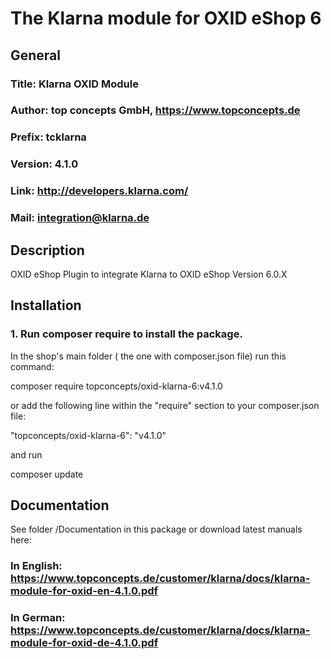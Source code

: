 The Klarna module for OXID eShop 6
==================================

## General ##

### Title: Klarna OXID Module
### Author: top concepts GmbH, https://www.topconcepts.de
### Prefix: tcklarna
### Version: 4.1.0
### Link: http://developers.klarna.com/
### Mail: integration@klarna.de

## Description ##

OXID eShop Plugin to integrate Klarna to OXID eShop Version 6.0.X

## Installation ##


### 1. Run composer require to install the package.

In the shop's main folder ( the one with composer.json file) run this command:

  composer require topconcepts/oxid-klarna-6:v4.1.0

or add the following line within the "require" section to your composer.json file:

  "topconcepts/oxid-klarna-6": "v4.1.0"

and run 

  composer update
  

## Documentation ##

See folder /Documentation in this package or download latest manuals here:

### In English: https://www.topconcepts.de/customer/klarna/docs/klarna-module-for-oxid-en-4.1.0.pdf
### In German: https://www.topconcepts.de/customer/klarna/docs/klarna-module-for-oxid-de-4.1.0.pdf